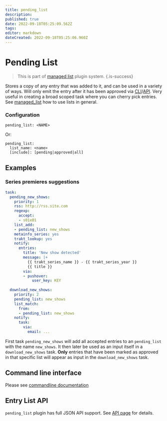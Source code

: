 ```yaml
---
title: pending_list
description: 
published: true
date: 2022-09-18T05:25:09.562Z
tags: 
editor: markdown
dateCreated: 2022-09-18T05:25:06.960Z
---
```


# Pending List
> This is part of [managed list](/Plugins/List) plugin system.
{.is-success}

Stores a copy of any entry that was added to it, and can be used in a variety of ways. Will only emit the entry after it has been approved via [CLI](/CLI/pending-list)/[API](/API). Very useful in creating a broad scoped task where you can cherry pick entries.  
See [managed_list](/Plugins/List/) how to use lists in general. 

### Configuration

```text
pending_list: <NAME>
```

Or:

```text
pending_list: 
  list_name: <name>
  [include]: [pending|approved|all]
```


## Examples


### Series premieres suggestions

```yaml
task:
  pending_new_shows:
    priority: 1
    rss: http://rss.site.com
    regexp:
      accept:
      - s01e01
    list_add:
    - pending_list: new_shows
    metainfo_series: yes
    trakt_lookup: yes
    notify:
      entries:
        title: 'New show detected'
        message: |+
          {{ trakt_series_name }} - {{ trakt_series_year }}
          {{ title }} 
        via:
        - pushover:
            user_key: KEY
    
  download_new_shows:
    priority: 2
    pending_list: new_shows
    list_match:
      from:
      - pending_list: new_shows
    notify:
      task:
        via:
          email: ...
```

First task `pending_new_shows` will add all accepted entries to an `pending_list` with the name `new_shows`. It then later be used as an input itself in a `download_new_shows` task. **Only** entries that have been marked as approved in that specific list will appear as input in the `download_new_shows` task.


## Command line interface

Please see [commandline documentation](/CLI/pending-list)

## Entry List API
`pending_list` plugin has full JSON API support. See [API page](https://flexget.com/API) for details.